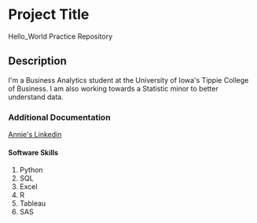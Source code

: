 # Project Title
Hello_World
Practice Repository
## Description
I'm a Business Analytics student at the University of Iowa's Tippie College of Business. I am also working towards a Statistic minor to better understand data.
### Additional Documentation
[Annie's Linkedin](https://www.linkedin.com/in/anne-neary-04a548193/)
#### Software Skills
1. Python
2. SQL
3. Excel
4. R
5. Tableau
6. SAS
